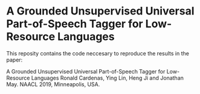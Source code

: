 # A Grounded Unsupervised Universal Part-of-Speech Tagger for Low-Resource Languages

This reposity contains the code neccesary to reproduce the results in the paper:

A Grounded Unsupervised Universal Part-of-Speech Tagger for Low-Resource Languages
Ronald Cardenas, Ying Lin, Heng Ji and Jonathan May. NAACL 2019, Minneapolis, USA.